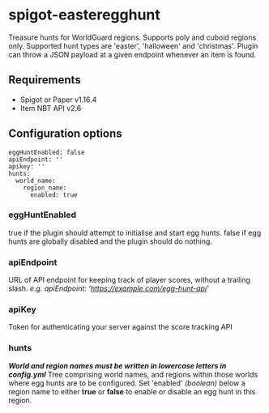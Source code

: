 # spigot-easteregghunt
Treasure hunts for WorldGuard regions. Supports poly and cuboid regions only. Supported hunt types are 'easter', 'halloween' and 'christmas'. Plugin can throw a JSON payload at a given endpoint whenever an item is found.

## Requirements
- Spigot or Paper v1.16.4
- Item NBT API v2.6

## Configuration options
```
eggHuntEnabled: false
apiEndpoint: ''
apikey: ''
hunts:
  world_name:
    region_name:
      enabled: true
```

### eggHuntEnabled
true if the plugin should attempt to initialise and start egg hunts.
false if egg hunts are globally disabled and the plugin should do nothing.

### apiEndpoint
URL of API endpoint for keeping track of player scores, without a trailing slash.
_e.g. apiEndpoint: 'https://example.com/egg-hunt-api'_

### apiKey
Token for authenticating your server against the score tracking API

### hunts
_**World and region names must be written in lowercase letters in config.yml**_
Tree comprising world names, and regions within those worlds where egg hunts are to be configured.
Set 'enabled' _(boolean)_ below a region name to either **true** or **false** to enable or disable an egg hunt in this region.
